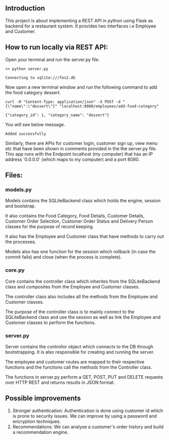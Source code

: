 
## Introduction

This project is about implementing a REST API in python using Flask as backend for a restaurant system. It provides two interfaces i.e Employee and Customer.

## How to run locally via REST API:

Open your terminal and run the server.py file.

```
>> python server.py

Connecting to sqlite:///fos2.db

```

Now open a new terminal window and run the following command to add the food category dessert.

```
curl -H "Content-Type: application/json" -X POST -d "{\"name\":\"dessert\"}" "localhost:8080/employees/add-food-category"

{"category_id": 1, "category_name": "dessert"}

```

You will see below message.
```
Added successfully

```

Similarly, there are APIs for customer login, customer sign up, view menu etc that have been shown in comments provided in the the server.py file. This app runs with the Endpoint localhost (my computer) that has an IP address '0.0.0.0' (which maps to my computer) and a port 8080.

## Files:

### models.py

Models contains the SQLiteBackend class which holds the engine, session and bootstrap. 

It also contains the Food Category, Food Details, Customer Details, Customer Order Selection, Customer Order Status and Delivery Person classes for the purpose of record keeping. 

It also has the Employee and Customer class that have methods to carry out the processes.

Models also has one function for the session which rollback (in case the commit fails) and close (when the process is complete).  

### core.py

Core contains the controller class which inherites from the SQLiteBackend class and composites from the Employee and Customer classes.

The controller class also includes all the methods from the Employee and Customer classes.

The purpose of the controller class is to mainly connect to the SQLiteBackend class and use the session as well as link the Employee and Customer classes to perform the functions.

### server.py

Server contains the controllor object which connects to the DB through bootstrapping. It is also responsible for creating and running the server.

The employee and customer routes are mapped to their respective functions and the functions call the methods from the Controller class.

The functions in server.py perform a GET, POST, PUT and DELETE requests over HTTP REST and returns results in JSON format.

## Possible improvements

1) Stronger authentication: Authentication is done using customer id which is prone to security issues. We can improve by using a password and encryption techniques.
2) Recommendations: We can analyse a customer's order history and build a recommendation engine.

